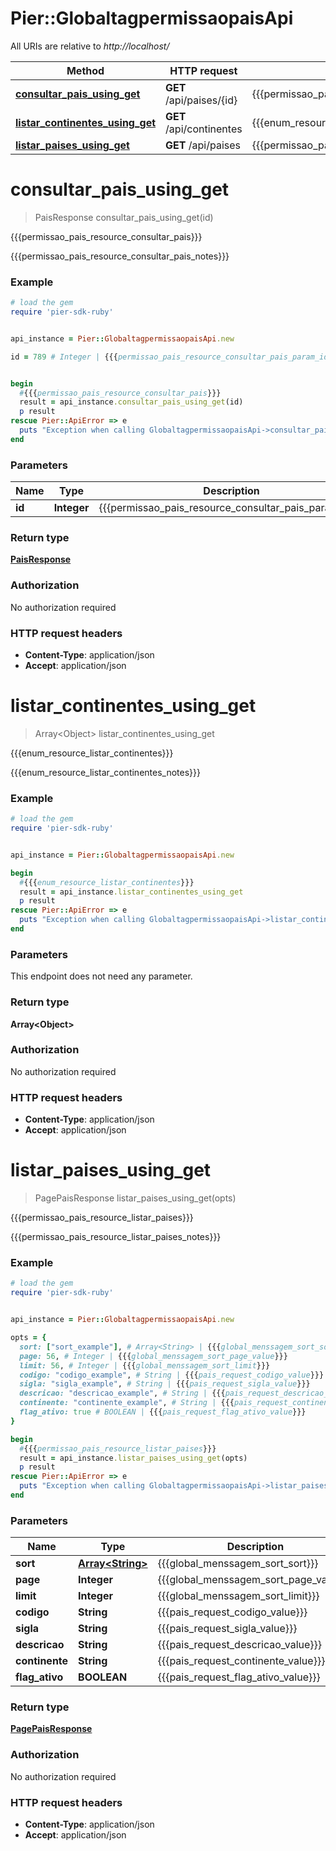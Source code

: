 # Pier::GlobaltagpermissaopaisApi

All URIs are relative to *http://localhost/*

Method | HTTP request | Description
------------- | ------------- | -------------
[**consultar_pais_using_get**](GlobaltagpermissaopaisApi.md#consultar_pais_using_get) | **GET** /api/paises/{id} | {{{permissao_pais_resource_consultar_pais}}}
[**listar_continentes_using_get**](GlobaltagpermissaopaisApi.md#listar_continentes_using_get) | **GET** /api/continentes | {{{enum_resource_listar_continentes}}}
[**listar_paises_using_get**](GlobaltagpermissaopaisApi.md#listar_paises_using_get) | **GET** /api/paises | {{{permissao_pais_resource_listar_paises}}}




# **consultar_pais_using_get**
> PaisResponse consultar_pais_using_get(id)

{{{permissao_pais_resource_consultar_pais}}}

{{{permissao_pais_resource_consultar_pais_notes}}}

### Example
```ruby
# load the gem
require 'pier-sdk-ruby'


api_instance = Pier::GlobaltagpermissaopaisApi.new

id = 789 # Integer | {{{permissao_pais_resource_consultar_pais_param_id}}}


begin
  #{{{permissao_pais_resource_consultar_pais}}}
  result = api_instance.consultar_pais_using_get(id)
  p result
rescue Pier::ApiError => e
  puts "Exception when calling GlobaltagpermissaopaisApi->consultar_pais_using_get: #{e}"
end
```

### Parameters

Name | Type | Description  | Notes
------------- | ------------- | ------------- | -------------
 **id** | **Integer**| {{{permissao_pais_resource_consultar_pais_param_id}}} | 


### Return type

[**PaisResponse**](PaisResponse.md)

### Authorization

No authorization required

### HTTP request headers

 - **Content-Type**: application/json
 - **Accept**: application/json




# **listar_continentes_using_get**
> Array&lt;Object&gt; listar_continentes_using_get

{{{enum_resource_listar_continentes}}}

{{{enum_resource_listar_continentes_notes}}}

### Example
```ruby
# load the gem
require 'pier-sdk-ruby'


api_instance = Pier::GlobaltagpermissaopaisApi.new

begin
  #{{{enum_resource_listar_continentes}}}
  result = api_instance.listar_continentes_using_get
  p result
rescue Pier::ApiError => e
  puts "Exception when calling GlobaltagpermissaopaisApi->listar_continentes_using_get: #{e}"
end
```

### Parameters
This endpoint does not need any parameter.


### Return type

**Array&lt;Object&gt;**

### Authorization

No authorization required

### HTTP request headers

 - **Content-Type**: application/json
 - **Accept**: application/json




# **listar_paises_using_get**
> PagePaisResponse listar_paises_using_get(opts)

{{{permissao_pais_resource_listar_paises}}}

{{{permissao_pais_resource_listar_paises_notes}}}

### Example
```ruby
# load the gem
require 'pier-sdk-ruby'


api_instance = Pier::GlobaltagpermissaopaisApi.new

opts = { 
  sort: ["sort_example"], # Array<String> | {{{global_menssagem_sort_sort}}}
  page: 56, # Integer | {{{global_menssagem_sort_page_value}}}
  limit: 56, # Integer | {{{global_menssagem_sort_limit}}}
  codigo: "codigo_example", # String | {{{pais_request_codigo_value}}}
  sigla: "sigla_example", # String | {{{pais_request_sigla_value}}}
  descricao: "descricao_example", # String | {{{pais_request_descricao_value}}}
  continente: "continente_example", # String | {{{pais_request_continente_value}}}
  flag_ativo: true # BOOLEAN | {{{pais_request_flag_ativo_value}}}
}

begin
  #{{{permissao_pais_resource_listar_paises}}}
  result = api_instance.listar_paises_using_get(opts)
  p result
rescue Pier::ApiError => e
  puts "Exception when calling GlobaltagpermissaopaisApi->listar_paises_using_get: #{e}"
end
```

### Parameters

Name | Type | Description  | Notes
------------- | ------------- | ------------- | -------------
 **sort** | [**Array&lt;String&gt;**](String.md)| {{{global_menssagem_sort_sort}}} | [optional] 
 **page** | **Integer**| {{{global_menssagem_sort_page_value}}} | [optional] 
 **limit** | **Integer**| {{{global_menssagem_sort_limit}}} | [optional] 
 **codigo** | **String**| {{{pais_request_codigo_value}}} | [optional] 
 **sigla** | **String**| {{{pais_request_sigla_value}}} | [optional] 
 **descricao** | **String**| {{{pais_request_descricao_value}}} | [optional] 
 **continente** | **String**| {{{pais_request_continente_value}}} | [optional] 
 **flag_ativo** | **BOOLEAN**| {{{pais_request_flag_ativo_value}}} | [optional] 


### Return type

[**PagePaisResponse**](PagePaisResponse.md)

### Authorization

No authorization required

### HTTP request headers

 - **Content-Type**: application/json
 - **Accept**: application/json






